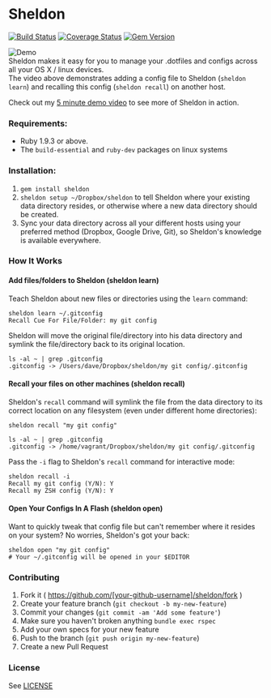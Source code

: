 # Sheldon
[![Build Status](https://travis-ci.org/dvjones89/sheldon.svg?branch=master)](https://travis-ci.org/dvjones89/sheldon)
[![Coverage Status](https://coveralls.io/repos/github/dvjones89/sheldon/badge.svg?branch=master)](https://coveralls.io/github/dvjones89/sheldon?branch=master)
[![Gem Version](https://badge.fury.io/rb/sheldon.svg)](https://badge.fury.io/rb/sheldon)

![Demo](https://user-images.githubusercontent.com/1914715/41686022-79aecb46-74da-11e8-8af2-1cda3fcc14bb.gif)  
Sheldon makes it easy for you to manage your .dotfiles and configs across all your OS X / linux devices.  
The video above demonstrates adding a config file to Sheldon (`sheldon learn`) and recalling this config (`sheldon recall`) on another host.

Check out my [5 minute demo video](https://www.youtube.com/watch?v=7z2a1AmWNfU) to see more of Sheldon in action.

### Requirements:
* Ruby 1.9.3 or above.
* The `build-essential` and `ruby-dev` packages on linux systems

### Installation:
1) `gem install sheldon`
2) `sheldon setup ~/Dropbox/sheldon` to tell Sheldon where your existing data directory resides, or otherwise where a new data directory should be created.
3) Sync your data directory across all your different hosts using your preferred method (Dropbox, Google Drive, Git), so Sheldon's knowledge is available everywhere.

### How It Works
#### Add files/folders to Sheldon (sheldon learn)
Teach Sheldon about new files or directories using the `learn` command:
```shell
sheldon learn ~/.gitconfig
Recall Cue For File/Folder: my git config
```

Sheldon will move the original file/directory into his data directory and symlink the file/directory back to its original location.
```shell
ls -al ~ | grep .gitconfig
.gitconfig -> /Users/dave/Dropbox/sheldon/my git config/.gitconfig
```

#### Recall your files on other machines (sheldon recall)
Sheldon's `recall` command will symlink the file from the data directory to its correct location on any filesystem (even under different home directories):

```shell
sheldon recall "my git config"

ls -al ~ | grep .gitconfig
.gitconfig -> /home/vagrant/Dropbox/sheldon/my git config/.gitconfig
```

Pass the `-i` flag to Sheldon's `recall` command for interactive mode:
```shell
sheldon recall -i
Recall my git config (Y/N): Y
Recall my ZSH config (Y/N): Y
```

#### Open Your Configs In A Flash (sheldon open)
Want to quickly tweak that config file but can't remember where it resides on your system? No worries, Sheldon's got your back:
```shell
sheldon open "my git config"
# Your ~/.gitconfig will be opened in your $EDITOR
```

### Contributing

1. Fork it ( https://github.com/[your-github-username]/sheldon/fork )
2. Create your feature branch (`git checkout -b my-new-feature`)
3. Commit your changes (`git commit -am 'Add some feature'`)
4. Make sure you haven't broken anything `bundle exec rspec`
5. Add your own specs for your new feature
6. Push to the branch (`git push origin my-new-feature`)
7. Create a new Pull Request

### License
See [LICENSE](https://github.com/dvjones89/sheldon/blob/master/LICENSE)
